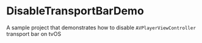 # DisableTransportBarDemo
A sample project that demonstrates how to disable `AVPlayerViewController` transport bar on tvOS
